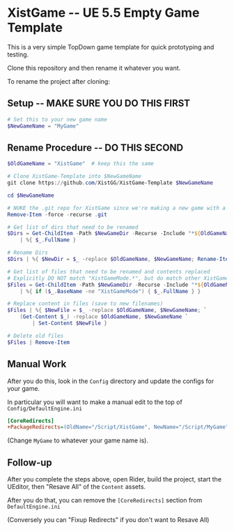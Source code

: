 # XistGame -- UE 5.5 Empty Game Template

This is a very simple TopDown game template for quick prototyping and testing.

Clone this repository and then rename it whatever you want.

To rename the project after cloning:

## Setup -- MAKE SURE YOU DO THIS FIRST

```powershell
# Set this to your new game name
$NewGameName = "MyGame"
```

## Rename Procedure -- DO THIS SECOND

```powershell
$OldGameName = "XistGame"  # keep this the same

# Clone XistGame-Template into $NewGameName
git clone https://github.com/XistGG/XistGame-Template $NewGameName

cd $NewGameName

# NUKE the .git repo for XistGame since we're making a new game with a new repo
Remove-Item -force -recurse .git

# Get list of dirs that need to be renamed
$Dirs = Get-ChildItem -Path $NewGameDir -Recurse -Include "*${OldGameName}*" -Dir `
	| %{ $_.FullName }

# Rename Dirs
$Dirs | %{ $NewDir = $_ -replace $OldGameName, $NewGameName; Rename-Item $_ $NewDir }

# Get list of files that need to be renamed and contents replaced
# Explicitly DO NOT match "XistGameMode.*", but do match other XistGame files
$Files = Get-ChildItem -Path $NewGameDir -Recurse -Include "*${OldGameName}*" -File `
	| %{ if ($_.BaseName -ne "XistGameMode") { $_.FullName } }

# Replace content in files (save to new filenames)
$Files | %{ $NewFile = $_ -replace $OldGameName, $NewGameName; `
	(Get-Content $_) -replace $OldGameName, $NewGameName `
		| Set-Content $NewFile }

# Delete old files
$Files | Remove-Item
```

## Manual Work

After you do this, look in the `Config` directory and update the configs for your game.

In particular you will want to make a manual edit to the top of `Config/DefaultEngine.ini`

```ini
[CoreRedirects]
+PackageRedirects=(OldName="/Script/XistGame", NewName="/Script/MyGame", MatchSubstring=true)
```

(Change `MyGame` to whatever your game name is).

## Follow-up

After you complete the steps above, open Rider, build the project, start the UEditor,
then "Resave All" of the `Content` assets.

After you do that, you can remove the `[CoreRedirects]` section from `DefaultEngine.ini`

(Conversely you can "Fixup Redirects" if you don't want to Resave All)
